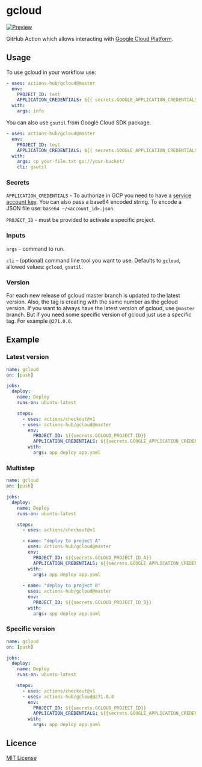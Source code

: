 # gcloud

[![Preview](https://serhiy.s3.eu-central-1.amazonaws.com/Github_repo/gcloud/logo_gcp_vertical_rgb.png?v=1)](https://cloud.google.com)

GitHub Action which allows interacting with [Google Cloud Platform](https://cloud.google.com).

## Usage

To use gcloud in your workflow use:

```yaml
- uses: actions-hub/gcloud@master
  env:
    PROJECT_ID: test
    APPLICATION_CREDENTIALS: ${{ secrets.GOOGLE_APPLICATION_CREDENTIALS }}
  with:
    args: info
```

You can also use `gsutil` from Google Cloud SDK package.

```yaml
- uses: actions-hub/gcloud@master
  env:
    PROJECT_ID: test
    APPLICATION_CREDENTIALS: ${{ secrets.GOOGLE_APPLICATION_CREDENTIALS }}
  with:
    args: cp your-file.txt gs://your-bucket/
    cli: gsutil
```

### Secrets

`APPLICATION_CREDENTIALS` - To authorize in GCP you need to have a [service account key](https://console.cloud.google.com/apis/credentials/serviceaccountkey). 
You can also pass a base64 encoded string. To encode a JSON file use: `base64 ~/<account_id>.json`. 

`PROJECT_ID` - must be provided to activate a specific project.

### Inputs

`args` - command to run.

`cli` - (optional) command line tool you want to use. Defaults to `gcloud`, allowed values: `gcloud`, `gsutil`.

### Version
For each new release of gcloud master branch is updated to the latest version. Also, the tag is creating with the same number as the gcloud version. If you want to always have the latest version of gcloud, use `@master` branch. 
But if you need some specific version of gcloud just use a specific tag. For example `@271.0.0`.

## Example
### Latest version
```yaml
name: gcloud
on: [push]

jobs:
  deploy:
    name: Deploy
    runs-on: ubuntu-latest

    steps:
      - uses: actions/checkout@v1
      - uses: actions-hub/gcloud@master
        env:
          PROJECT_ID: ${{secrets.GCLOUD_PROJECT_ID}}
          APPLICATION_CREDENTIALS: ${{secrets.GOOGLE_APPLICATION_CREDENTIALS}}
        with:
          args: app deploy app.yaml
```

### Multistep
```yaml
name: gcloud
on: [push]

jobs:
  deploy:
    name: Deploy
    runs-on: ubuntu-latest

    steps:
      - uses: actions/checkout@v1

      - name: "deploy to project A"  
        uses: actions-hub/gcloud@master
        env:
          PROJECT_ID: ${{secrets.GCLOUD_PROJECT_ID_A}}
          APPLICATION_CREDENTIALS: ${{secrets.GOOGLE_APPLICATION_CREDENTIALS}}
        with:
          args: app deploy app.yaml
      
      - name: "deploy to project B"  
        uses: actions-hub/gcloud@master
        env:
          PROJECT_ID: ${{secrets.GCLOUD_PROJECT_ID_B}}
        with:
          args: app deploy app.yaml
```

### Specific version
```yaml
name: gcloud
on: [push]

jobs:
  deploy:
    name: Deploy
    runs-on: ubuntu-latest

    steps:
      - uses: actions/checkout@v1
      - uses: actions-hub/gcloud@271.0.0
        env:
          PROJECT_ID: ${{secrets.GCLOUD_PROJECT_ID}}
          APPLICATION_CREDENTIALS: ${{secrets.GOOGLE_APPLICATION_CREDENTIALS}}
        with:
          args: app deploy app.yaml
```

## Licence

[MIT License](https://github.com/actions-hub/gcloud/blob/master/LICENSE)
